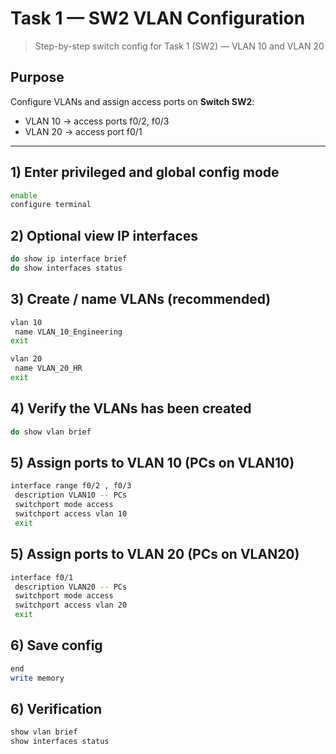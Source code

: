 # Task 1 — SW2 VLAN Configuration
> Step-by-step switch config for Task 1 (SW2) — VLAN 10 and VLAN 20

## Purpose
Configure VLANs and assign access ports on **Switch SW2**:
- VLAN 10 → access ports f0/2, f0/3
- VLAN 20 → access port f0/1

---

## 1) Enter privileged and global config mode
```bash
enable
configure terminal
```

## 2) Optional view IP interfaces
```bash
do show ip interface brief
do show interfaces status
```

## 3) Create / name VLANs (recommended)
```bash
vlan 10
 name VLAN_10_Engineering
exit

vlan 20
 name VLAN_20_HR
exit
```

## 4) Verify the VLANs has been created
```bash
do show vlan brief
```

## 5) Assign ports to VLAN 10 (PCs on VLAN10)
```bash
interface range f0/2 , f0/3
 description VLAN10 -- PCs
 switchport mode access
 switchport access vlan 10
 exit
```

## 5) Assign ports to VLAN 20 (PCs on VLAN20)
```bash
interface f0/1
 description VLAN20 -- PCs
 switchport mode access
 switchport access vlan 20
 exit
```

## 6) Save config
```bash
end
write memory
```

## 6) Verification

```bash
show vlan brief
show interfaces status
```
